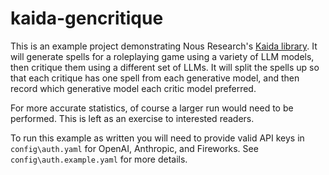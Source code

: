 # kaida-gencritique

This is an example project demonstrating Nous Research's [Kaida library](https://github.com/NousResearch/kaida). It will generate spells for a roleplaying game using a variety of LLM models, then critique them using a different set of LLMs. It will split the spells up so that each critique has one spell from each generative model, and then record which generative model each critic model preferred.

For more accurate statistics, of course a larger run would need to be performed. This is left as an exercise to interested readers.

To run this example as written you will need to provide valid API keys in `config\auth.yaml` for OpenAI, Anthropic, and Fireworks. See `config\auth.example.yaml` for more details.